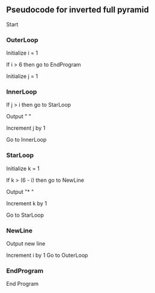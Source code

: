 ## Pseudocode for inverted full pyramid

Start

### OuterLoop
Initialize i = 1

If i > 6 then go to EndProgram

Initialize j = 1

### InnerLoop
If j > i then go to StarLoop

Output "  "  

Increment j by 1

Go to InnerLoop

### StarLoop
Initialize k = 1

If k > (6 - i) then go to NewLine

Output "* "

Increment k by 1

Go to StarLoop

### NewLine
Output new line

Increment i by 1
Go to OuterLoop

### EndProgram
End Program
